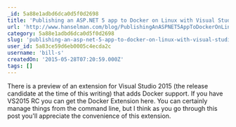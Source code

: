 ```yaml
---
_id: 5a88e1adbd6dca0d5f0d2698
title: 'Publishing an ASP.NET 5 app to Docker on Linux with Visual Studio'
url: 'http://www.hanselman.com/blog/PublishingAnASPNET5AppToDockerOnLinuxWithVisualStudio.aspx'
category: 5a88e1adbd6dca0d5f0d2698
slug: 'publishing-an-asp-net-5-app-to-docker-on-linux-with-visual-studio'
user_id: 5a83ce59d6eb0005c4ecda2c
username: 'bill-s'
createdOn: '2015-05-28T07:20:59.000Z'
tags: []
---
```


There is a preview of an extension for Visual Studio 2015 (the release candidate at the time of this writing) that adds Docker support. If you have VS2015 RC you can get the Docker Extension here. You can certainly manage things from the command line, but I think as you go through this post you'll appreciate the convenience of this extension.
